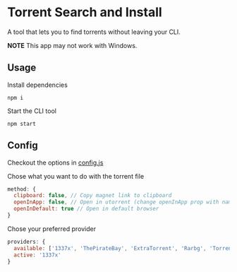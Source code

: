 # Torrent Search and Install

A tool that lets you to find torrents without leaving your CLI.

**NOTE** This app may not work with Windows.

## Usage
Install dependencies

`npm i`

Start the CLI tool

`npm start`

## Config

Checkout the options in [config.js](./config.js)

Chose what you want to do with the torrent file
```javascript
method: {
  clipboard: false, // Copy magnet link to clipboard
  openInApp: false, // Open in utorrent (change openInApp prop with name of default app)
  openInDefault: true // Open in default browser
}
```

Chose your preferred provider
```javascript
providers: {
  available: ['1337x', 'ThePirateBay', 'ExtraTorrent', 'Rarbg', 'Torrent9', 'KickassTorrents', 'TorrentProject', 'Torrentz2'],
  active: '1337x'
}
```
